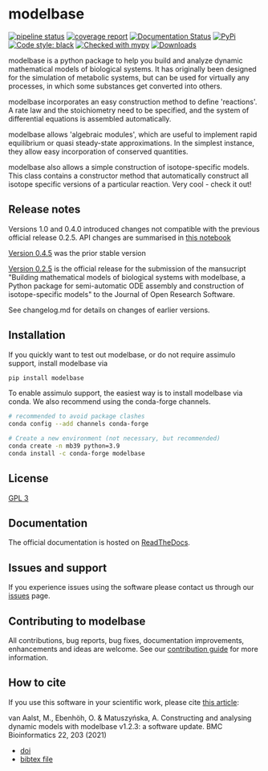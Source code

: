 # modelbase

[![pipeline status](https://gitlab.com/qtb-hhu/modelbase-software/badges/main/pipeline.svg)](https://gitlab.com/qtb-hhu/modelbase-software/-/commits/main)
[![coverage report](https://gitlab.com/qtb-hhu/modelbase-software/badges/main/coverage.svg)](https://gitlab.com/qtb-hhu/modelbase-software/-/commits/main)
[![Documentation Status](https://readthedocs.org/projects/modelbase/badge/?version=latest)](https://modelbase.readthedocs.io/en/latest/?badge=latest)
[![PyPi](https://img.shields.io/pypi/v/modelbase)](https://pypi.org/project/modelbase/)
[![Code style: black](https://img.shields.io/badge/code%20style-black-000000.svg)](https://github.com/psf/black)
[![Checked with mypy](http://www.mypy-lang.org/static/mypy_badge.svg)](http://mypy-lang.org/)
[![Downloads](https://pepy.tech/badge/modelbase)](https://pepy.tech/project/modelbase)

modelbase is a python package to help you build and analyze dynamic mathematical models of biological systems. It has originally been designed for the simulation of metabolic systems, but can be used for virtually any processes, in which some substances get converted into others.

modelbase incorporates an easy construction method to define 'reactions'. A rate law and the stoichiometry need to be specified, and the system of differential equations is assembled automatically.

modelbase allows 'algebraic modules', which are useful to implement rapid equilibrium or quasi steady-state approximations. In the simplest instance, they allow easy incorporation of conserved quantities.

modelbase also allows a simple construction of isotope-specific models. This class contains a constructor method that automatically construct all isotope specific versions of a particular reaction. Very cool - check it out!

## Release notes

Versions 1.0 and 0.4.0 introduced changes not compatible with the previous official
release 0.2.5. API changes are summarised in [this notebook](docs/source/api-changes.ipynb)

[Version 0.4.5](https://gitlab.com/qtb-hhu/modelbase-software/-/tags/0.4.5) was the prior stable version

[Version 0.2.5](https://gitlab.com/qtb-hhu/modelbase-software/-/tags/initial-release)
is the official release for the submission of the
mansucript "Building mathematical models of biological systems
with modelbase, a Python package for semi-automatic ODE assembly
and construction of isotope-specific models" to the Journal of Open
Research Software.

See changelog.md for details on changes of earlier versions.

## Installation

If you quickly want to test out modelbase, or do not require assimulo support, install modelbase via

```bash
pip install modelbase
```

To enable assimulo support, the easiest way is to install modelbase via conda. We also recommend using the conda-forge channels.

```bash
# recommended to avoid package clashes
conda config --add channels conda-forge

# Create a new environment (not necessary, but recommended)
conda create -n mb39 python=3.9
conda install -c conda-forge modelbase
```

## License

[GPL 3](https://gitlab.com/qtb-hhu/modelbase-software/blob/main/LICENSE)

## Documentation

The official documentation is hosted on [ReadTheDocs](https://modelbase.readthedocs.io/en/latest/).

## Issues and support

If you experience issues using the software please contact us through our [issues](https://gitlab.com/qtb-hhu/modelbase-software/issues) page.

## Contributing to modelbase

All contributions, bug reports, bug fixes, documentation improvements, enhancements and ideas are welcome. See our [contribution guide](https://gitlab.com/qtb-hhu/modelbase-software/blob/main/CONTRIBUTING.md) for more information.

## How to cite

If you use this software in your scientific work, please cite [this article](https://rdcu.be/ckOSa):

van Aalst, M., Ebenhöh, O. & Matuszyńska, A. Constructing and analysing dynamic models with modelbase v1.2.3: a software update. BMC Bioinformatics 22, 203 (2021)

- [doi](https://doi.org/10.1186/s12859-021-04122-7)
- [bibtex file](https://gitlab.com/qtb-hhu/modelbase-software/blob/main/citation.bibtex)

